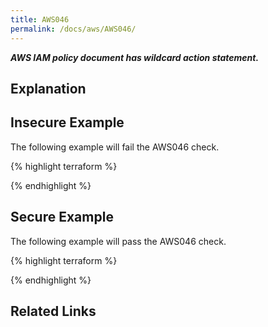 ```yaml
---
title: AWS046
permalink: /docs/aws/AWS046/
---
```


***AWS IAM policy document has wildcard action statement.***

## Explanation





## Insecure Example

The following example will fail the AWS046 check.

{% highlight terraform %}



{% endhighlight %}

## Secure Example

The following example will pass the AWS046 check.

{% highlight terraform %}



{% endhighlight %}

## Related Links



